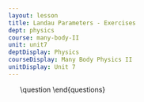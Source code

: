 ```yaml
---
layout: lesson
title: Landau Parameters - Exercises
dept: physics
course: many-body-II
unit: unit7
deptDisplay: Physics
courseDisplay: Many Body Physics II
unitDisplay: Unit 7
---
```

<ol>
\question
\end{questions}

